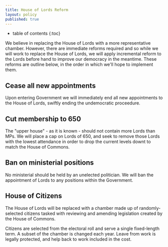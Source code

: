 ```yaml
---
title: House of Lords Reform
layout: policy
published: true
---
```


* table of contents
{:toc}

We believe in replacing the House of Lords with a more representative chamber. However, there are immediate reforms required and so while we will work to replace the House of Lords, we will apply incremental reform to the Lords before hand to improve our democracy in the meantime. These reforms are outline below, in the order in which we'll hope to implement them.

## Cease all new appointments

Upon entering Government we will immediately end all new appointments to the House of Lords, swiftly ending the undemocratic proceedure.

## Cut membership to 650

The "upper house" - as it is known - should not contain more Lords than MPs. We will place a cap on Lords of 650, and seek to remove those Lords with the lowest attendance in order to drop the current levels downt to match the House of Commons.

## Ban on ministerial positions

No ministerial should be held by an unelected politician. We will ban the appointment of Lords to any positions within the Government.

## House of Citizens

The House of Lords will be replaced with a chamber made up of randomly-selected citizens tasked with reviewing and amending legislation created by the House of Commons.

Citizens are selected from the electoral roll and serve a single fixed-length term. A subset of the chamber is changed each year. Leave from work is legally protected, and help back to work included in the cost.
